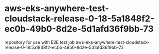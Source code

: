 # aws-eks-anywhere-test-cloudstack-release-0-18-5a1848f2-ec0b-49b0-8d2e-5d1afd36f9bb-73
repository for use with E2E test job aws-eks-anywhere-test-cloudstack-release-0-18:5a1848f2-ec0b-49b0-8d2e-5d1afd36f9bb-73
